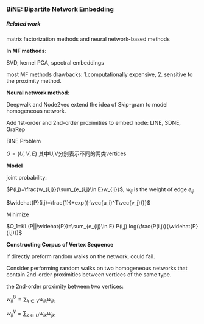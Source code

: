 ### BiNE: Bipartite Network Embedding

##### Related work

matrix factorization methods and neural network-based methods

**In MF methods**:

SVD, kernel PCA, spectral embeddings

most MF methods drawbacks: 1.computationally expensive, 2. sensitive to the proximity method.

**Neural network method**:

Deepwalk and Node2vec extend the idea of Skip-gram to model homogeneous network.

Add 1st-order and 2nd-order proximities to embed node: LINE, SDNE, GraRep



BINE Problem

$G=(U,V,E)$ 其中U,V分别表示不同的两类vertices

**Model**

joint probability:

$P(i,j)=\frac{w_{i,j}}{\sum_{e_{i,j}\in E}w_{ij}}$, $w_{ij}$ is the weight of edge $e_{ij}$

$\widehat{P}(i,j)=\frac{1}{+exp({-\vec{u_i}^T\vec{v_j})}}$ 

Minimize 

$O_1=KL(P||\widehat{P})=\sum_{e_{ij}\in E} P(i,j) log(\frac{P(i,j)}{\widehat{P}(i,j)})$



**Constructing Corpus of Vertex Sequence** 

If directly preform random walks on the network, could fail.

Consider performing random walks on two homogeneous networks that contain 2nd-order proximities between vertices of the same type.

the 2nd-order proximity between two vertices:

$w_{ij}^U=\sum_{k\in V}w_{ik}w_{jk}$

$w_{ij}^V=\sum_{k\in U}w_{ik}w_{jk}$